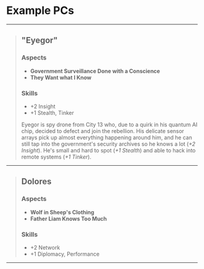 # Example PCs

---

> ## "Eyegor"
>
> ### Aspects
>
> - **Government Surveillance Done with a Conscience**
> - **They Want what I Know**
>
> ### Skills
>
> - +2 Insight
> - +1 Stealth, Tinker
>
> Eyegor is spy drone from City 13 who, due to a quirk in his quantum
> AI chip, decided to defect and join the rebellion. His delicate sensor
> arrays pick up almost everything happening around him, and he can still tap
> into the government's security archives so he knows a lot (_+2 Insight_).
> He's small and hard to spot (_+1 Stealth_) and able to hack into remote
> systems (_+1 Tinker_).

---

> ## Dolores
>
> ### Aspects
>
> - **Wolf in Sheep's Clothing**
> - **Father Liam Knows Too Much**
>
> ### Skills
>
> - +2 Network
> - +1 Diplomacy, Performance

---
